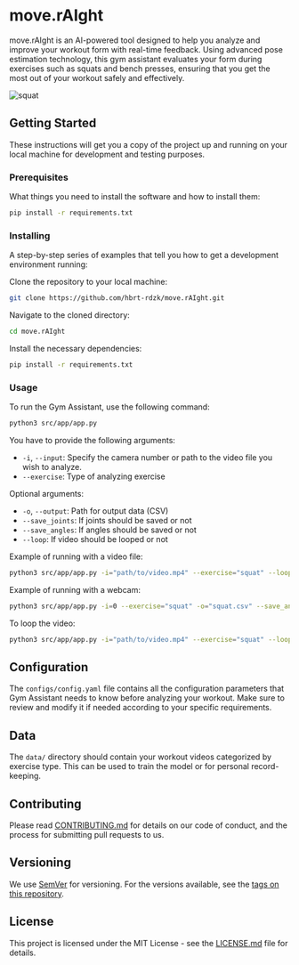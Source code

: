 # move.rAIght

move.rAIght is an AI-powered tool designed to help you analyze and improve your workout form with real-time feedback. Using advanced pose estimation technology, this gym assistant evaluates your form during exercises such as squats and bench presses, ensuring that you get the most out of your workout safely and effectively.

![squat](https://github.com/hbrt-rdzk/move.rAIght/assets/123837698/b30321df-d357-424a-9f5f-6343b4a85e0e)

## Getting Started

These instructions will get you a copy of the project up and running on your local machine for development and testing purposes.

### Prerequisites

What things you need to install the software and how to install them:

```bash
pip install -r requirements.txt
```
### Installing

A step-by-step series of examples that tell you how to get a development environment running:

Clone the repository to your local machine:

```bash
git clone https://github.com/hbrt-rdzk/move.rAIght.git
```

Navigate to the cloned directory:

```bash
cd move.rAIght
```

Install the necessary dependencies:

```bash
pip install -r requirements.txt
```

### Usage

To run the Gym Assistant, use the following command:

```bash
python3 src/app/app.py
```

You have to provide the following arguments:

- `-i`, `--input`: Specify the camera number or path to the video file you wish to analyze.
- `--exercise`: Type of analyzing exercise

Optional arguments:
- `-o`, `--output`: Path for output data (CSV)
- `--save_joints`: If joints should be saved or not
- `--save_angles`: If angles should be saved or not
- `--loop`: If video should be looped or not


Example of running with a video file:

```bash
python3 src/app/app.py -i="path/to/video.mp4" --exercise="squat" --loop -o="squat.csv" --save_joints
```

Example of running with a webcam:

```bash
python3 src/app/app.py -i=0 --exercise="squat" -o="squat.csv" --save_angles
```

To loop the video:

```bash
python3 src/app/app.py -i="path/to/video.mp4" --exercise="squat" --loop
```

## Configuration

The `configs/config.yaml` file contains all the configuration parameters that Gym Assistant needs to know before analyzing your workout. Make sure to review and modify it if needed according to your specific requirements.

## Data

The `data/` directory should contain your workout videos categorized by exercise type. This can be used to train the model or for personal record-keeping.

## Contributing

Please read [CONTRIBUTING.md](CONTRIBUTING.md) for details on our code of conduct, and the process for submitting pull requests to us.

## Versioning

We use [SemVer](http://semver.org/) for versioning. For the versions available, see the [tags on this repository](https://yourrepositoryurl.com/tags).

## License

This project is licensed under the MIT License - see the [LICENSE.md](LICENSE.md) file for details.
